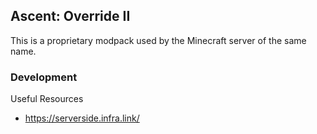 ## Ascent: Override II

This is a proprietary modpack used by the Minecraft server of the same name.

### Development

Useful Resources
- https://serverside.infra.link/
